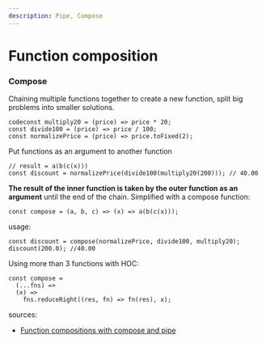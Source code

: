 ```yaml
---
description: Pipe, Compose
---
```


# Function composition

### Compose

Chaining multiple functions together to create a new function, split big problems into smaller solutions.

```
codeconst multiply20 = (price) => price * 20;
const divide100 = (price) => price / 100;
const normalizePrice = (price) => price.toFixed(2);
```

Put functions as an argument to another function

```
// result = a(b(c(x)))
const discount = normalizePrice(divide100(multiply20(200))); // 40.00
```

**The result of the inner function is taken by the outer function as an argument** until the end of the chain. Simplified with a compose function:

```
const compose = (a, b, c) => (x) => a(b(c(x)));
```

usage:

```
const discount = compose(normalizePrice, divide100, multiply20);
discount(200.0); //40.00
```

Using more than 3 functions with HOC:

```
const compose =
  (...fns) =>
  (x) =>
    fns.reduceRight((res, fn) => fn(res), x);
```

sources:&#x20;

* [Function compositions with compose and pipe](https://itnext.io/write-better-javascript-function-composition-with-pipe-and-compose-93cc39ab16ee)

